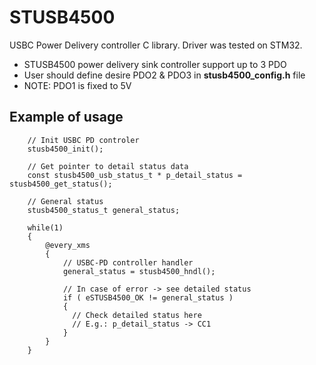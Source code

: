 # STUSB4500
USBC Power Delivery controller C library. Driver was tested on STM32. 

- STUSB4500 power delivery sink controller support up to 3 PDO
- User should define desire PDO2 & PDO3 in **stusb4500_config.h** file
- NOTE: PDO1 is fixed to 5V

## Example of usage

```
    // Init USBC PD controler
    stusb4500_init();

    // Get pointer to detail status data
    const stusb4500_usb_status_t * p_detail_status = stusb4500_get_status();

    // General status
    stusb4500_status_t general_status;

    while(1)
    {
        @every_xms
        {
            // USBC-PD controller handler
            general_status = stusb4500_hndl();

            // In case of error -> see detailed status
            if ( eSTUSB4500_OK != general_status )
            {
              // Check detailed status here
              // E.g.: p_detail_status -> CC1
            }
        }
    }
```
